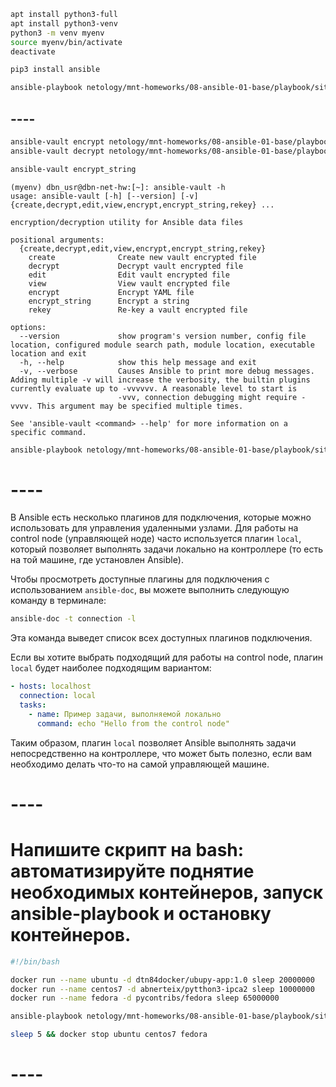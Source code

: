 ```bash
apt install python3-full
apt install python3-venv
python3 -m venv myenv
source myenv/bin/activate
deactivate

pip3 install ansible

ansible-playbook netology/mnt-homeworks/08-ansible-01-base/playbook/site.yml -i netology/mnt-homeworks/08-ansible-01-base/playbook/inventory/prod.yml 

```

## ----

```bash
ansible-vault encrypt netology/mnt-homeworks/08-ansible-01-base/playbook/group_vars/deb/examp.yml
ansible-vault decrypt netology/mnt-homeworks/08-ansible-01-base/playbook/group_vars/el/examp.yml

ansible-vault encrypt_string

```

```console
(myenv) dbn_usr@dbn-net-hw:[~]: ansible-vault -h
usage: ansible-vault [-h] [--version] [-v] {create,decrypt,edit,view,encrypt,encrypt_string,rekey} ...

encryption/decryption utility for Ansible data files

positional arguments:
  {create,decrypt,edit,view,encrypt,encrypt_string,rekey}
    create              Create new vault encrypted file
    decrypt             Decrypt vault encrypted file
    edit                Edit vault encrypted file
    view                View vault encrypted file
    encrypt             Encrypt YAML file
    encrypt_string      Encrypt a string
    rekey               Re-key a vault encrypted file

options:
  --version             show program's version number, config file location, configured module search path, module location, executable location and exit
  -h, --help            show this help message and exit
  -v, --verbose         Causes Ansible to print more debug messages. Adding multiple -v will increase the verbosity, the builtin plugins currently evaluate up to -vvvvvv. A reasonable level to start is
                        -vvv, connection debugging might require -vvvv. This argument may be specified multiple times.

See 'ansible-vault <command> --help' for more information on a specific command.
```

```bash
ansible-playbook netology/mnt-homeworks/08-ansible-01-base/playbook/site.yml -i netology/mnt-homeworks/08-ansible-01-base/playbook/inventory/prod.yml --ask-vault-pass
```

# ----

В Ansible есть несколько плагинов для подключения, которые можно использовать для управления удаленными узлами. Для работы на control node (управляющей ноде) часто используется плагин `local`, который позволяет выполнять задачи локально на контроллере (то есть на той машине, где установлен Ansible).

Чтобы просмотреть доступные плагины для подключения с использованием `ansible-doc`, вы можете выполнить следующую команду в терминале:

```bash
ansible-doc -t connection -l
```
Эта команда выведет список всех доступных плагинов подключения. 

Если вы хотите выбрать подходящий для работы на control node, плагин `local` будет наиболее подходящим вариантом:

```yaml
- hosts: localhost
  connection: local
  tasks:
    - name: Пример задачи, выполняемой локально
      command: echo "Hello from the control node"
```
Таким образом, плагин `local` позволяет Ansible выполнять задачи непосредственно на контроллере, что может быть полезно, если вам необходимо делать что-то на самой управляющей машине.

# ----

# Напишите скрипт на bash: автоматизируйте поднятие необходимых контейнеров, запуск ansible-playbook и остановку контейнеров.

```bash
#!/bin/bash

docker run --name ubuntu -d dtn84docker/ubupy-app:1.0 sleep 20000000
docker run --name centos7 -d abnerteix/pytthon3-ipca2 sleep 10000000
docker run --name fedora -d pycontribs/fedora sleep 65000000

ansible-playbook netology/mnt-homeworks/08-ansible-01-base/playbook/site.yml -i netology/mnt-homeworks/08-ansible-01-base/playbook/inventory/prod.yml --ask-vault-pass

sleep 5 && docker stop ubuntu centos7 fedora
```

# ----







